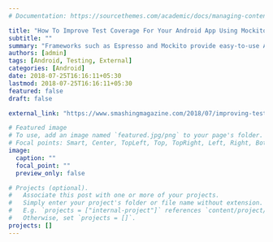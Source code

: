 ```yaml
---
# Documentation: https://sourcethemes.com/academic/docs/managing-content/

title: "How To Improve Test Coverage For Your Android App Using Mockito And Espresso"
subtitle: ""
summary: "Frameworks such as Espresso and Mockito provide easy-to-use APIs that make writing tests for various scenarios easier. Let’s cover the fundamentals of testing and frameworks which developers can use to write unit tests."
authors: [admin]
tags: [Android, Testing, External]
categories: [Android]
date: 2018-07-25T16:16:11+05:30
lastmod: 2018-07-25T16:16:11+05:30
featured: false
draft: false

external_link: "https://www.smashingmagazine.com/2018/07/improving-test-coverage-android-app-mockito-espresso/"

# Featured image
# To use, add an image named `featured.jpg/png` to your page's folder.
# Focal points: Smart, Center, TopLeft, Top, TopRight, Left, Right, BottomLeft, Bottom, BottomRight.
image:
  caption: ""
  focal_point: ""
  preview_only: false

# Projects (optional).
#   Associate this post with one or more of your projects.
#   Simply enter your project's folder or file name without extension.
#   E.g. `projects = ["internal-project"]` references `content/project/deep-learning/index.md`.
#   Otherwise, set `projects = []`.
projects: []
---
```


